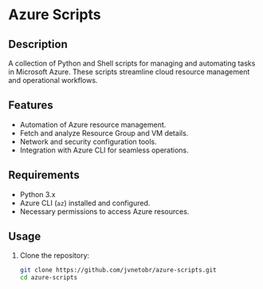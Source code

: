 # Azure Scripts

## Description
A collection of Python and Shell scripts for managing and automating tasks in Microsoft Azure. These scripts streamline cloud resource management and operational workflows.

## Features
- Automation of Azure resource management.
- Fetch and analyze Resource Group and VM details.
- Network and security configuration tools.
- Integration with Azure CLI for seamless operations.

## Requirements
- Python 3.x
- Azure CLI (`az`) installed and configured.
- Necessary permissions to access Azure resources.

## Usage
1. Clone the repository:
   ```bash
   git clone https://github.com/jvnetobr/azure-scripts.git
   cd azure-scripts
